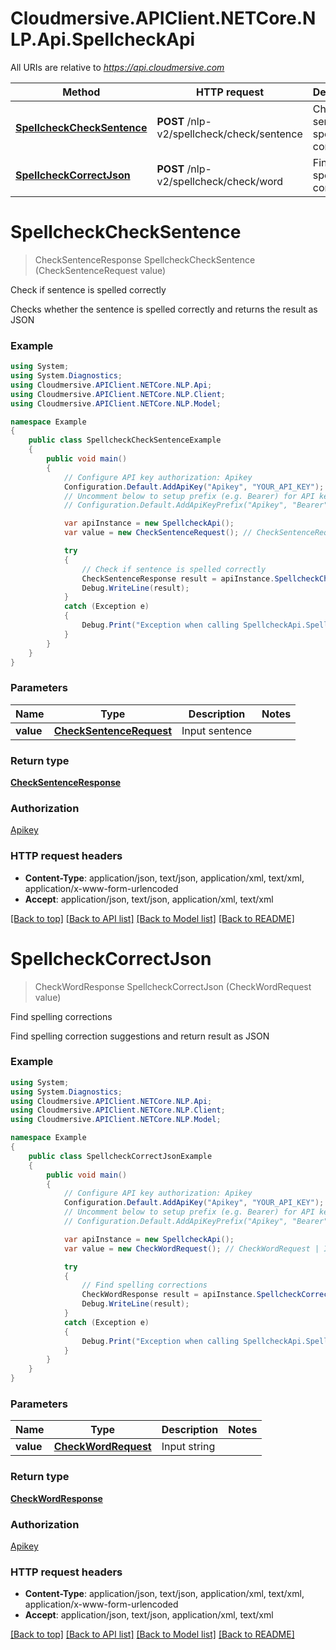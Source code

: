 # Cloudmersive.APIClient.NETCore.NLP.Api.SpellcheckApi

All URIs are relative to *https://api.cloudmersive.com*

Method | HTTP request | Description
------------- | ------------- | -------------
[**SpellcheckCheckSentence**](SpellcheckApi.md#spellcheckchecksentence) | **POST** /nlp-v2/spellcheck/check/sentence | Check if sentence is spelled correctly
[**SpellcheckCorrectJson**](SpellcheckApi.md#spellcheckcorrectjson) | **POST** /nlp-v2/spellcheck/check/word | Find spelling corrections


<a name="spellcheckchecksentence"></a>
# **SpellcheckCheckSentence**
> CheckSentenceResponse SpellcheckCheckSentence (CheckSentenceRequest value)

Check if sentence is spelled correctly

Checks whether the sentence is spelled correctly and returns the result as JSON

### Example
```csharp
using System;
using System.Diagnostics;
using Cloudmersive.APIClient.NETCore.NLP.Api;
using Cloudmersive.APIClient.NETCore.NLP.Client;
using Cloudmersive.APIClient.NETCore.NLP.Model;

namespace Example
{
    public class SpellcheckCheckSentenceExample
    {
        public void main()
        {
            // Configure API key authorization: Apikey
            Configuration.Default.AddApiKey("Apikey", "YOUR_API_KEY");
            // Uncomment below to setup prefix (e.g. Bearer) for API key, if needed
            // Configuration.Default.AddApiKeyPrefix("Apikey", "Bearer");

            var apiInstance = new SpellcheckApi();
            var value = new CheckSentenceRequest(); // CheckSentenceRequest | Input sentence

            try
            {
                // Check if sentence is spelled correctly
                CheckSentenceResponse result = apiInstance.SpellcheckCheckSentence(value);
                Debug.WriteLine(result);
            }
            catch (Exception e)
            {
                Debug.Print("Exception when calling SpellcheckApi.SpellcheckCheckSentence: " + e.Message );
            }
        }
    }
}
```

### Parameters

Name | Type | Description  | Notes
------------- | ------------- | ------------- | -------------
 **value** | [**CheckSentenceRequest**](CheckSentenceRequest.md)| Input sentence | 

### Return type

[**CheckSentenceResponse**](CheckSentenceResponse.md)

### Authorization

[Apikey](../README.md#Apikey)

### HTTP request headers

 - **Content-Type**: application/json, text/json, application/xml, text/xml, application/x-www-form-urlencoded
 - **Accept**: application/json, text/json, application/xml, text/xml

[[Back to top]](#) [[Back to API list]](../README.md#documentation-for-api-endpoints) [[Back to Model list]](../README.md#documentation-for-models) [[Back to README]](../README.md)

<a name="spellcheckcorrectjson"></a>
# **SpellcheckCorrectJson**
> CheckWordResponse SpellcheckCorrectJson (CheckWordRequest value)

Find spelling corrections

Find spelling correction suggestions and return result as JSON

### Example
```csharp
using System;
using System.Diagnostics;
using Cloudmersive.APIClient.NETCore.NLP.Api;
using Cloudmersive.APIClient.NETCore.NLP.Client;
using Cloudmersive.APIClient.NETCore.NLP.Model;

namespace Example
{
    public class SpellcheckCorrectJsonExample
    {
        public void main()
        {
            // Configure API key authorization: Apikey
            Configuration.Default.AddApiKey("Apikey", "YOUR_API_KEY");
            // Uncomment below to setup prefix (e.g. Bearer) for API key, if needed
            // Configuration.Default.AddApiKeyPrefix("Apikey", "Bearer");

            var apiInstance = new SpellcheckApi();
            var value = new CheckWordRequest(); // CheckWordRequest | Input string

            try
            {
                // Find spelling corrections
                CheckWordResponse result = apiInstance.SpellcheckCorrectJson(value);
                Debug.WriteLine(result);
            }
            catch (Exception e)
            {
                Debug.Print("Exception when calling SpellcheckApi.SpellcheckCorrectJson: " + e.Message );
            }
        }
    }
}
```

### Parameters

Name | Type | Description  | Notes
------------- | ------------- | ------------- | -------------
 **value** | [**CheckWordRequest**](CheckWordRequest.md)| Input string | 

### Return type

[**CheckWordResponse**](CheckWordResponse.md)

### Authorization

[Apikey](../README.md#Apikey)

### HTTP request headers

 - **Content-Type**: application/json, text/json, application/xml, text/xml, application/x-www-form-urlencoded
 - **Accept**: application/json, text/json, application/xml, text/xml

[[Back to top]](#) [[Back to API list]](../README.md#documentation-for-api-endpoints) [[Back to Model list]](../README.md#documentation-for-models) [[Back to README]](../README.md)

